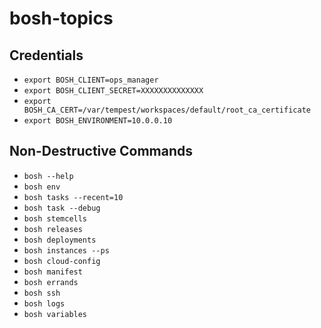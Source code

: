 # bosh-topics

## Credentials

- `export BOSH_CLIENT=ops_manager`
- `export BOSH_CLIENT_SECRET=XXXXXXXXXXXXXX`
- `export BOSH_CA_CERT=/var/tempest/workspaces/default/root_ca_certificate`
- `export BOSH_ENVIRONMENT=10.0.0.10`

## Non-Destructive Commands

- `bosh --help`
- `bosh env`
- `bosh tasks --recent=10`
- `bosh task --debug`
- `bosh stemcells`
- `bosh releases`
- `bosh deployments`
- `bosh instances --ps`
- `bosh cloud-config`
- `bosh manifest`
- `bosh errands`
- `bosh ssh`
- `bosh logs`
- `bosh variables`
